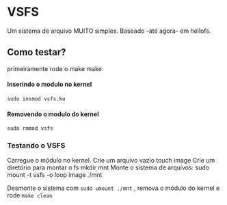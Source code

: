 # VSFS
Um sistema de arquivo MUITO simples.
Baseado -até agora- em hellofs.

## Como testar?
primeiramente rode o make
    make

#### Inserindo o modulo no kernel
    sudo insmod vsfs.ko

#### Removendo o modulo do kernel
    sudo rmmod vsfs

### Testando o VSFS
Carregue o módulo no kernel.
Crie um arquivo vazio
    touch image
Crie um diretório para montar o fs
    mkdir mnt
Monte o sistema de arquivos:
    sudo mount -t vsfs -o loop image ./mnt

Desmonte o sistema com `sudo umount ./mnt` , remova o módulo do kernel e rode `make clean`

